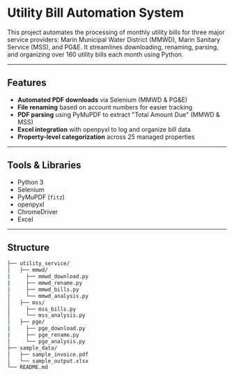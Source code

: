 # Utility Bill Automation System

This project automates the processing of monthly utility bills for three major service providers: Marin Municipal Water District (MMWD), Marin Sanitary Service (MSS), and PG&E. It streamlines downloading, renaming, parsing, and organizing over 160 utility bills each month using Python.

---

## Features

- **Automated PDF downloads** via Selenium (MMWD & PG&E)
- **File renaming** based on account numbers for easier tracking
- **PDF parsing** using PyMuPDF to extract "Total Amount Due" (MMWD & MSS)
- **Excel integration** with openpyxl to log and organize bill data
- **Property-level categorization** across 25 managed properties

---

## Tools & Libraries

- Python 3  
- Selenium  
- PyMuPDF (`fitz`)  
- openpyxl  
- ChromeDriver  
- Excel

---

## Structure

```bash
├── utility_service/
│   ├── mmwd/
|     ├── mmwd_download.py
|     ├── mmwd_rename.py
|     ├── mmwd_bills.py
│     └── mmwd_analysis.py
│   ├── mss/
│     ├── mss_bills.py
│     └── mss_analysis.py
│   ├── pge/
|     ├── pge_download.py
|     ├── pge_rename.py
│     └── pge_analysis.py
├── sample_data/
│   ├── sample_invoice.pdf
│   └── sample_output.xlsx
└── README.md
```
